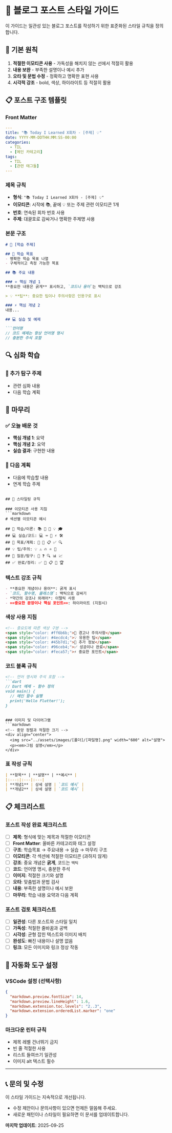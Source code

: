 # 📝 블로그 포스트 스타일 가이드

이 가이드는 일관성 있는 블로그 포스트를 작성하기 위한 표준화된 스타일 규칙을 정의합니다.

## 🎯 기본 원칙

1. **적절한 이모티콘 사용** - 가독성을 해치지 않는 선에서 적절히 활용
2. **내용 보완** - 부족한 설명이나 예시 추가
3. **오타 및 문법 수정** - 정확하고 명확한 표현 사용
4. **시각적 강조** - bold, 색상, 하이라이트 등 적절히 활용

## 📋 포스트 구조 템플릿

### Front Matter
```yaml
---
title: "📚 Today I Learned X회차 - [주제] 💡"
date: YYYY-MM-DDTHH:MM:SS-00:00
categories:
  - TIL
  - [메인 카테고리]
tags:
  - TIL
  - [관련 태그들]
---
```

### 제목 규칙
- **형식**: `"📚 Today I Learned X회차 - [주제] 💡"`
- **이모티콘**: 시작에 📚, 끝에 💡 또는 주제 관련 이모티콘 1개
- **번호**: 연속된 회차 번호 사용
- **주제**: 대괄호로 감싸거나 명확한 주제명 사용

### 본문 구조
```markdown
# 📖 [학습 주제]

## 🎯 학습 목표
- 명확한 학습 목표 나열
- 구체적이고 측정 가능한 목표

## 📚 주요 내용

### ⭐ 핵심 개념 1
**중요한 내용은 굵게** 표시하고, `코드나 용어`는 백틱으로 강조

> 💡 **팁**: 중요한 팁이나 주의사항은 인용구로 표시

### ⚡ 핵심 개념 2
내용...

## 💻 실습 및 예제

```언어명
// 코드 예제는 항상 언어명 명시
// 충분한 주석 포함
```

## 🔍 심화 학습

### 🤔 추가 탐구 주제
- 관련 심화 내용
- 다음 학습 계획

## 📝 마무리

### ✅ 오늘 배운 것
- **핵심 개념 1**: 요약
- **핵심 개념 2**: 요약
- **실습 결과**: 구현한 내용

### 🚀 다음 계획
- 다음에 학습할 내용
- 연계 학습 주제
```

## 🎨 스타일링 규칙

### 이모티콘 사용 지침
```markdown
# 섹션별 이모티콘 예시

## 📖 학습/이론: 📚 📖 📝 💡 🎓
## 💻 실습/코드: 💻 ⌨️ 🔧 ⚡ 🛠️
## 🎯 목표/계획: 🎯 🚀 📋 ✅ 🔍
## 💡 팁/주의: 💡 ⚠️ 🔥 ⭐ 💎
## 🤔 질문/탐구: 🤔 ❓ 🔍 📊 📈
## ✅ 완료/정리: ✅ 📝 📋 🎉 🏆
```

### 텍스트 강조 규칙
```markdown
- **중요한 개념이나 용어**: 굵게 표시
- `코드, 함수명, 클래스명`: 백틱으로 감싸기
- *약간의 강조나 외래어*: 이탤릭 사용
- ==중요한 문장이나 핵심 포인트==: 하이라이트 (지원시)
```

### 색상 사용 지침
```markdown
<!-- 중요도에 따른 색상 구분 -->
<span style="color: #ff6b6b;">🚨 경고나 주의사항</span>
<span style="color: #4ecdc4;">💡 유용한 팁</span>
<span style="color: #45b7d1;">📘 추가 정보</span>
<span style="color: #96ceb4;">✅ 성공이나 완료</span>
<span style="color: #feca57;">⚡ 중요한 포인트</span>
```

### 코드 블록 규칙
```markdown
<!-- 언어 명시와 주석 포함 -->
```dart
// Dart 예제 - 함수 정의
void main() {
  // 메인 함수 실행
  print('Hello Flutter!');
}
```
```

### 이미지 및 다이어그램
```markdown
<!-- 중앙 정렬과 적절한 크기 -->
<div align="center">
  <img src="../assets/images/[폴더]/[파일명].png" width="600" alt="설명">
  <p><em>그림 설명</em></p>
</div>
```

### 표 작성 규칙
```markdown
| **항목** | **설명** | **예시** |
|:---:|:---|:---|
| **개념1** | 상세 설명 | `코드 예시` |
| **개념2** | 상세 설명 | `코드 예시` |
```

## 📋 체크리스트

### 포스트 작성 완료 체크리스트
- [ ] **제목**: 형식에 맞는 제목과 적절한 이모티콘
- [ ] **Front Matter**: 올바른 카테고리와 태그 설정
- [ ] **구조**: 학습목표 → 주요내용 → 실습 → 마무리 구조
- [ ] **이모티콘**: 각 섹션에 적절한 이모티콘 (과하지 않게)
- [ ] **강조**: 중요 개념은 **굵게**, 코드는 `백틱`
- [ ] **코드**: 언어명 명시, 충분한 주석
- [ ] **이미지**: 적절한 크기와 설명
- [ ] **오타**: 맞춤법과 문법 검사
- [ ] **내용**: 부족한 설명이나 예시 보완
- [ ] **마무리**: 학습 내용 요약과 다음 계획

### 포스트 검토 체크리스트
- [ ] **일관성**: 다른 포스트와 스타일 일치
- [ ] **가독성**: 적절한 줄바꿈과 공백
- [ ] **시각성**: 균형 잡힌 텍스트와 이미지 배치
- [ ] **완성도**: 빠진 내용이나 설명 없음
- [ ] **링크**: 모든 이미지와 링크 정상 작동

## 🔧 자동화 도구 설정

### VSCode 설정 (선택사항)
```json
{
  "markdown.preview.fontSize": 14,
  "markdown.preview.lineHeight": 1.6,
  "markdown.extension.toc.levels": "2..3",
  "markdown.extension.orderedList.marker": "one"
}
```

### 마크다운 린터 규칙
- 제목 레벨 건너뛰기 금지
- 빈 줄 적절한 사용
- 리스트 들여쓰기 일관성
- 이미지 alt 텍스트 필수

---

## 📞 문의 및 수정

이 스타일 가이드는 지속적으로 개선됩니다.
- 수정 제안이나 문의사항이 있으면 언제든 말씀해 주세요.
- 새로운 패턴이나 스타일이 필요하면 이 문서를 업데이트합니다.

**마지막 업데이트**: 2025-09-25